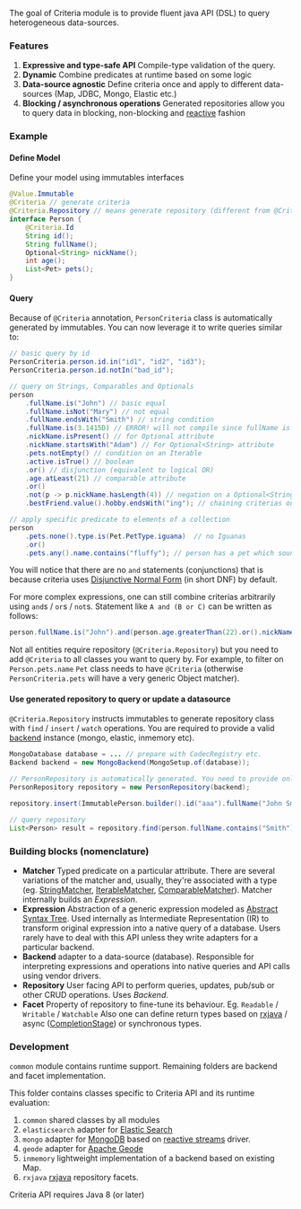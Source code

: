 The goal of Criteria module is to provide fluent java API (DSL) to query heterogeneous data-sources.

### Features

1. **Expressive and type-safe API** Compile-type validation of the query.
2. **Dynamic** Combine predicates at runtime based on some logic
3. **Data-source agnostic** Define criteria once and apply to different data-sources (Map, JDBC, Mongo, Elastic etc.)
4. **Blocking / asynchronous operations** Generated repositories allow you to query data in blocking, non-blocking and [reactive](https://www.reactive-streams.org/) fashion

### Example

#### Define Model
Define your model using immutables interfaces
```java
@Value.Immutable
@Criteria // generate criteria
@Criteria.Repository // means generate repository (different from @Criteria)
interface Person {
    @Criteria.Id
    String id();
    String fullName();
    Optional<String> nickName();  
    int age();
    List<Pet> pets();
}
```

#### Query
Because of `@Criteria` annotation, `PersonCriteria` class is automatically generated by immutables. You can now leverage it to write queries similar to:
```java
// basic query by id
PersonCriteria.person.id.in("id1", "id2", "id3");
PersonCriteria.person.id.notIn("bad_id");

// query on Strings, Comparables and Optionals
person
    .fullName.is("John") // basic equal
    .fullName.isNot("Mary") // not equal
    .fullName.endsWith("Smith") // string condition
    .fullName.is(3.1415D) // ERROR! will not compile since fullName is String (not double)
    .nickName.isPresent() // for Optional attribute
    .nickName.startsWith("Adam") // For Optional<String> attribute
    .pets.notEmpty() // condition on an Iterable
    .active.isTrue() // boolean
    .or() // disjunction (equivalent to logical OR)
    .age.atLeast(21) // comparable attribute
    .or()
    .not(p -> p.nickName.hasLength(4)) // negation on a Optional<String> attribute
    .bestFriend.value().hobby.endsWith("ing"); // chaining criterias on other entities like Optional<Friend> 

// apply specific predicate to elements of a collection
person
    .pets.none().type.is(Pet.PetType.iguana)  // no Iguanas
    .or()
    .pets.any().name.contains("fluffy"); // person has a pet which sounds like fluffy

```

You will notice that there are no `and` statements (conjunctions) that is because criteria uses 
[Disjunctive Normal Form](https://en.wikipedia.org/wiki/Disjunctive_normal_form) (in short DNF) by default. 

For more complex expressions, one can still combine criterias arbitrarily using `and`s / `or`s / `not`s. 
Statement like `A and (B or C)` can be written as follows:
```java
person.fullName.is("John").and(person.age.greaterThan(22).or().nickName.isPresent())
```

Not all entities require repository (`@Criteria.Repository`) but you need to add `@Criteria` to all classes you want to query by. For example, to filter on `Person.pets.name` `Pet` class needs to have `@Criteria` (otherwise `PersonCriteria.pets` will have a very generic Object matcher).

#### Use generated repository to query or update a datasource
`@Criteria.Repository` instructs immutables to generate repository class with `find` / `insert` / `watch` operations. You are required to provide a valid [backend](https://github.com/immutables/immutables/blob/master/criteria/common/src/org/immutables/criteria/backend/Backend.java) 
instance (mongo, elastic, inmemory etc).

```java
MongoDatabase database = ... // prepare with CodecRegistry etc.
Backend backend = new MongoBackend(MongoSetup.of(database));

// PersonRepository is automatically generated. You need to provide only backend instance 
PersonRepository repository = new PersonRepository(backend); 

repository.insert(ImmutablePerson.builder().id("aaa").fullName("John Smith").age(22).build());

// query repository
List<Person> result = repository.find(person.fullName.contains("Smith")).fetch();
``` 

### Building blocks (nomenclature)
- **Matcher** Typed predicate on a particular attribute. There are several variations of the matcher and, usually, they're
associated with a type (eg. 
[StringMatcher](https://github.com/immutables/immutables/blob/master/criteria/common/src/org/immutables/criteria/matcher/StringMatcher.java), 
[IterableMatcher](https://github.com/immutables/immutables/blob/master/criteria/common/src/org/immutables/criteria/matcher/IterableMatcher.java), 
[ComparableMatcher](https://github.com/immutables/immutables/blob/master/criteria/common/src/org/immutables/criteria/matcher/ComparableMatcher.java)). 
Matcher internally builds an _Expression_.
- **Expression** Abstraction of a generic expression modeled as 
[Abstract Syntax Tree](https://en.wikipedia.org/wiki/Abstract_syntax_tree). Used internally as Intermediate Representation (IR) 
to transform original expression into a native query of a database. Users rarely have to deal with this API unless
they write adapters for a particular backend.
- **Backend** adapter to a data-source (database). Responsible for interpreting expressions and operations into native
queries and API calls using vendor drivers.  
- **Repository**  User facing API to perform queries, updates, pub/sub or other CRUD operations. Uses _Backend_. 
- **Facet** Property of repository to fine-tune its behaviour. Eg. `Readable` / `Writable` / `Watchable` 
Also one can define return types based on [rxjava](https://github.com/ReactiveX/RxJava) / 
async ([CompletionStage](https://docs.oracle.com/javase/8/docs/api/java/util/concurrent/CompletionStage.html))
or synchronous types. 

### Development 
`common` module contains runtime support. Remaining folders are backend and facet implementation.

This folder contains classes specific to Criteria API and its runtime evaluation:

1. `common` shared classes by all modules
2. `elasticsearch` adapter for [Elastic Search](https://www.elastic.co/guide/en/elasticsearch/reference/current/query-dsl.html)
3. `mongo` adapter for [MongoDB](https://www.mongodb.com/) 
based on [reactive streams](https://mongodb.github.io/mongo-java-driver-reactivestreams/) driver.
4. `geode` adapter for [Apache Geode](https://geode.apache.org)
5. `inmemory` lightweight implementation of a backend based on existing Map.
6. `rxjava` [rxjava](https://github.com/ReactiveX/RxJava) repository facets.

Criteria API requires Java 8 (or later)
